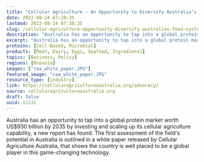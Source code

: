 ```yaml
---
title: "Cellular Agriculture - An Opportunity to Diversify Australia’s Food System"
date: 2022-08-24 07:10:35
lastmod: 2022-08-24 07:10:35
slug: /cellular-agriculture-opportunity-diversify-australias-food-system
description: "Australia has an opportunity to tap into a global protein market worth US$930 billion by 2035 by investing and scaling up its cellular agriculture capability, a new report has found. The first assessment of the field’s potential in Australia is outlined in a white paper released by Cellular Agriculture Australia, that shows the country is well placed to be a global player in this game-changing technology."
excerpt: "Australia has an opportunity to tap into a global protein market worth US$930 billion by 2035 by investing and scaling up its cellular agriculture capability, a new report has found. The first assessment of the field’s potential in Australia is outlined in a white paper released by Cellular Agriculture Australia, that shows the country is well placed to be a global player in this game-changing technology."
proteins: [Cell-Based, Microbial]
products: [Meat, Dairy, Eggs, Seafood, Ingredients]
topics: [Business, Policy]
regions: [Oceania]
images: ["caa_white_paper.JPG"]
featured_image: "caa_white_paper.JPG"
resource_type: [industry]
link: https://cellularagricultureaustralia.org/advocacy/
source: cellularagricultureaustralia.org
draft: false
uuid: 11131
---
```

Australia has an opportunity to tap into a global protein market worth
US\$930 billion by 2035 by investing and scaling up its cellular
agriculture capability, a new report has found. The first assessment of
the field's potential in Australia is outlined in a white paper released
by Cellular Agriculture Australia, that shows the country is well placed
to be a global player in this game-changing technology.
